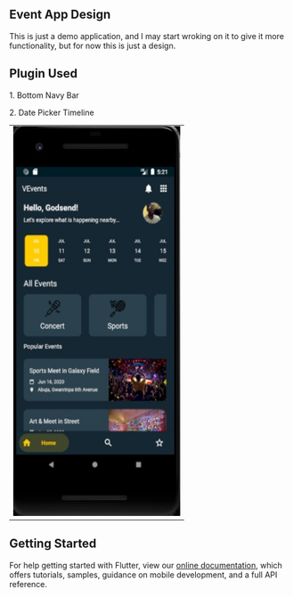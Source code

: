 ## Event App Design

This is just a demo application, and I may start wroking on it to give it more functionality, but for now this is just a design.

## Plugin Used
<p>1. Bottom Navy Bar </p>
<p>2. Date Picker Timeline </p>

<table>
  <tbody>
    <tr>
      <td><img src='https://github.com/quiet-programmer/event_app/blob/master/ss/screen.jpg' width='300' height='700'></td>
     </tr>
  </tbody>
</table>

## Getting Started

For help getting started with Flutter, view our
[online documentation](https://flutter.dev/docs), which offers tutorials,
samples, guidance on mobile development, and a full API reference.
